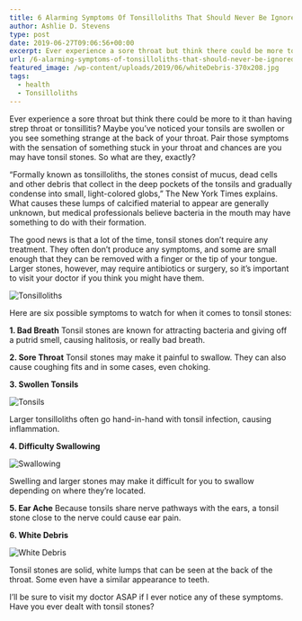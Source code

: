 ```yaml
---
title: 6 Alarming Symptoms Of Tonsilloliths That Should Never Be Ignored
author: Ashlie D. Stevens
type: post
date: 2019-06-27T09:06:56+00:00
excerpt: Ever experience a sore throat but think there could be more to it than having strep throat or tonsillitis? Maybe you’ve noticed your tonsils are swollen or you see something strange at the back of your throat.
url: /6-alarming-symptoms-of-tonsilloliths-that-should-never-be-ignored/
featured_image: /wp-content/uploads/2019/06/whiteDebris-370x208.jpg
tags:
  - health
  - Tonsilloliths
---
```

Ever experience a sore throat but think there could be more to it than having strep throat or tonsillitis? Maybe you’ve noticed your tonsils are swollen or you see something strange at the back of your throat. Pair those symptoms with the sensation of something stuck in your throat and chances are you may have tonsil stones. So what are they, exactly?


  “Formally known as tonsilloliths, the stones consist of mucus, dead cells and other debris that collect in the deep pockets of the tonsils and gradually condense into small, light-colored globs,” The New York Times explains. What causes these lumps of calcified material to appear are generally unknown, but medical professionals believe bacteria in the mouth may have something to do with their formation.



  The good news is that a lot of the time, tonsil stones don’t require any treatment. They often don’t produce any symptoms, and some are small enough that they can be removed with a finger or the tip of your tongue. Larger stones, however, may require antibiotics or surgery, so it’s important to visit your doctor if you think you might have them.


![Tonsilloliths](/wp-content/uploads/2019/06/Tonsilloliths--300x211.jpg) 


  Here are six possible symptoms to watch for when it comes to tonsil stones:



  **1. Bad Breath** Tonsil stones are known for attracting bacteria and giving off a putrid smell, causing halitosis, or really bad breath.



  **2. Sore Throat** Tonsil stones may make it painful to swallow. They can also cause coughing fits and in some cases, even choking.



  **3. Swollen Tonsils**


![Tonsils](/wp-content/uploads/2019/06/Tonsils-300x270.jpg)


  Larger tonsilloliths often go hand-in-hand with tonsil infection, causing inflammation.


**4. Difficulty Swallowing**

![Swallowing](/wp-content/uploads/2019/06/Swallowing-300x203.jpg)


  Swelling and larger stones may make it difficult for you to swallow depending on where they’re located.



  **5. Ear Ache** Because tonsils share nerve pathways with the ears, a tonsil stone close to the nerve could cause ear pain.


**6. White Debris**

![White Debris](/wp-content/uploads/2019/06/White-Debris-300x228.jpg)


  Tonsil stones are solid, white lumps that can be seen at the back of the throat. Some even have a similar appearance to teeth.



  I’ll be sure to visit my doctor ASAP if I ever notice any of these symptoms. Have you ever dealt with tonsil stones?


